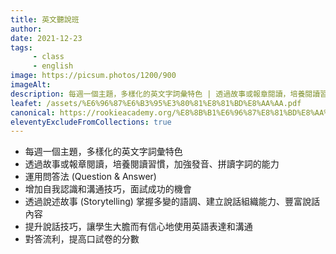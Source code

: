 ```yaml
---
title: 英文聽說班
author:
date: 2021-12-23
tags: 
     - class
     - english
image: https://picsum.photos/1200/900
imageAlt:
description: 每週一個主題，多樣化的英文字詞彙特色 | 透過故事或報章閱讀，培養閱讀習慣，加強發音、拼讀字詞的能力 | 運用問答法 (Question & Answer) | 增加自我認識和溝通技巧，面試成功的機會 | 透過說述故事 (Storytelling) 掌握多變的語調、建立說話組織能力、豐富說話內容 | 提升說話技巧，讓學生大膽而有信心地使用英語表達和溝通 | 對答流利，提高口試卷的分數
leafet: /assets/%E6%96%87%E6%B3%95%E3%80%81%E8%81%BD%E8%AA%AA.pdf
canonical: https://rookieacademy.org/%E8%8B%B1%E6%96%87%E8%81%BD%E8%AA%AA%E7%8F%AD/
eleventyExcludeFromCollections: true
---
```



* 每週一個主題，多樣化的英文字詞彙特色 
* 透過故事或報章閱讀，培養閱讀習慣，加強發音、拼讀字詞的能力
* 運用問答法 (Question & Answer)
* 增加自我認識和溝通技巧，面試成功的機會
* 透過說述故事 (Storytelling) 掌握多變的語調、建立說話組織能力、豐富說話內容
* 提升說話技巧，讓學生大膽而有信心地使用英語表達和溝通
* 對答流利，提高口試卷的分數
